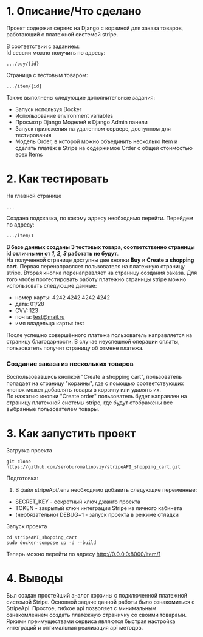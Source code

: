 # 1. Описание/Что сделано
Проект содержит сервис на Django c корзиной для заказа товаров, работающий с платежной системой stripe.  

В соответствии с заданием:  
Id сессии можно получить по адресу:
```
.../buy/{id}
```
Страница с тестовым товаром:  
```
.../item/{id}
```

Также выполнены следующие дополнительные задания:  
- Запуск используя Docker
- Использование environment variables
- Просмотр Django Моделей в Django Admin панели
- Запуск приложения на удаленном сервере, доступном для тестирования
- Модель Order, в которой можно объединить несколько Item и сделать платёж в Stripe на содержимое Order c общей стоимостью всех Items


# 2. Как тестировать
На главной странице 
```
... 
```
Создана подсказка, по какому адресу необходимо перейти.
Перейдем по адресу:
```
.../item/1
```
**В базе данных созданы 3 тестовых товара, соответственно страницы id отличными от *1, 2, 3* работать не будут**.  
На полученной странице доступны две кнопки **Buy** и **Create a shopping cart**. Первая перенаправляет пользователя 
на платежную страницу stripe. Вторая кнопка перенаправляет на страницу создания заказа.
Для того чтобы протестировать работу платежно страницы stripe можно использовать следующие данные:  
- номер карты: 4242 4242 4242 4242  
- дата: 01/28  
- CVV: 123  
- почта: test@mail.ru
- имя владельца карты: test

После успешно совершённого платежа пользователь направляется на страницу благодарности. В случае неуспешной операции 
оплаты, пользователь получит страницу об отмене платежа.
### Создание заказа из нескольких товаров  
Воспользовавшись кнопкой "Create a shopping cart", пользователь попадает на страницу "корзины", где с помощью 
соответствующих 
кнопок может добавлять товары в корзину или удалять их.  
По нажатию кнопки "Create order" пользователь будет направлен на страницу платежной системы stripe, где будут 
отображены все выбранные пользователем товары.

# 3. Как запустить проект
Загрузка проекта
``` 
git clone https://github.com/seroburomalinoviy/stripeAPI_shopping_cart.git
```
Подготовка:  
1. В файл stripeApi/.env необходимо добавить следующие переменные:  
- SECRET_KEY - секретный ключ джанго проекта
- TOKEN - закрытый ключ интеграции Stripe из личного кабинета
- (необязательно) DEBUG=1 - запуск проекта в режиме отладки

Запуск проекта
```
cd stripeAPI_shopping_cart
sudo docker-compose up -d --build
```
Теперь можно перейти по адресу http://0.0.0.0:8000/item/1

# 4. Выводы
Был создан простейший аналог корзины с подключенной платежной системой Stripe.
Основной задаче данной работы было ознакомиться с StripeApi. Простое, гибкое api позволяет с минимальным 
ознакомлением создать платежную страничку со своими товарами. Яркими преимуществами сервиса являются быстрая 
настройка интеграций и оптимальная реализация api методов. 







